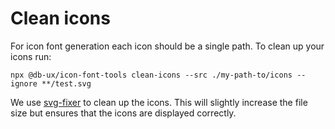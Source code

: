 # Clean icons

For icon font generation each icon should be a single path. To clean up your icons run:

```shell
npx @db-ux/icon-font-tools clean-icons --src ./my-path-to/icons --ignore **/test.svg
```

We use [svg-fixer](https://github.com/oslllo/svg-fixer) to clean up the icons. This will slightly increase the file size but ensures that the icons are displayed correctly.